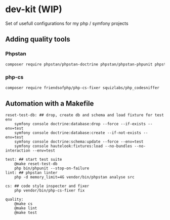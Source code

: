 # dev-kit (WIP)
Set of usefull configurations for my php / symfony projects

## Adding quality tools
### Phpstan
```bash
composer require phpstan/phpstan-doctrine phpstan/phpstan-phpunit phpstan/phpstan-symfony
```

### php-cs
```bash
composer require friendsofphp/php-cs-fixer squizlabs/php_codesniffer
```

## Automation with a Makefile
```make
reset-test-db: ## drop, create db and schema and load fixture for test env
	symfony console doctrine:database:drop --force --if-exists --env=test
	symfony console doctrine:database:create --if-not-exists --env=test
	symfony console doctrine:schema:update --force --env=test
	symfony console hautelook:fixtures:load --no-bundles --no-interaction --env=test

test: ## start test suite
	@make reset-test-db
	php bin/phpunit --stop-on-failure
lint: ## phpstan linter
	php -d memory_limit=4G vendor/bin/phpstan analyse src

cs: ## code style inspecter and fixer
	php vendor/bin/php-cs-fixer fix

quality:
	@make cs
	@make lint
	@make test
```




